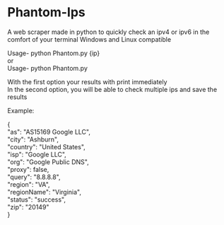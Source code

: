 # Phantom-Ips
A web scraper made in python to quickly check an ipv4 or ipv6 in the comfort of your terminal Windows and Linux compatible

Usage- python Phantom.py {ip}  
or  
Usage- python Phantom.py

With the first option your results with print immediately  
In the second option, you will be able to check multiple ips and save the results

Example:

{  
  "as": "AS15169 Google LLC",  
  "city": "Ashburn",  
  "country": "United States",  
  "isp": "Google LLC",  
  "org": "Google Public DNS",  
  "proxy": false,  
  "query": "8.8.8.8",  
  "region": "VA",  
  "regionName": "Virginia",  
  "status": "success",  
  "zip": "20149"  
}
